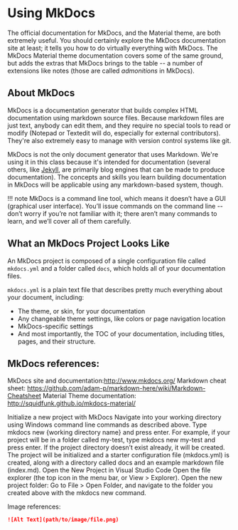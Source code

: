 
# Using MkDocs
The official documentation for MkDocs, and the Material theme, are both extremely useful. You should certainly explore the MkDocs documentation site at least; it tells you how to do virtually everything with MkDocs.
The MkDocs Material theme documentation covers some of the same ground, but adds the extras that MkDocs brings to the table -- a number of extensions like notes (those are called *admonitions* in MkDocs).

## About MkDocs

MkDocs is a documentation generator that builds complex HTML documentation using markdown source files. Because markdown files are just text, anybody can edit them, and they require no special tools to read or modify (Notepad or Textedit will do, especially for external contributors). They're also extremely easy to manage with version control systems like git.

MkDocs is not the only document generator that uses Markdown. We're using it in this class because it's intended for documentation (several others, like [Jekyll](https://jekyllrb.com/), are primarily blog engines that can be made to produce documentation). The concepts and skills you learn building documentation in MkDocs will be applicable using any markdown-based system, though.

!!! note
    MkDocs is a command line tool, which means it doesn’t have a GUI (graphical user interface). You’ll issue commands on the command line -- don’t worry if you’re not familiar with it; there aren’t many commands to learn, and we’ll cover all of them carefully.

## What an MkDocs Project Looks Like

An MkDocs project is composed of a single configuration file called `mkdocs.yml` and a folder called `docs`, which holds all of your documentation files. 

`mkdocs.yml` is a plain text file that describes pretty much everything about your document, including:

* The theme, or skin, for your documentation
* Any changeable theme settings, like colors or page navigation location
* MkDocs-specific settings
* And most importantly, the TOC of your documentation, including titles, pages, and their structure.




## MkDocs references:
MkDocs site and documentation:http://www.mkdocs.org/
Markdown cheat sheet: https://github.com/adam-p/markdown-here/wiki/Markdown-Cheatsheet
Material Theme documentation:  http://squidfunk.github.io/mkdocs-material/

Initialize a new project with MkDocs
Navigate into your working directory using Windows command line commands as described above.
Type mkdocs new {working directory name} and press enter. For example, if your project will be in a folder called my-test, type mkdocs new my-test and press enter.
If the project directory doesn’t exist already, it will be created.
The project will be initialized and a starter configuration file (mkdocs.yml) is created, along with a directory called docs and an example markdown file (index.md).
Open the New Project in Visual Studio Code
Open the file explorer (the top icon in the menu bar, or View > Explorer).
Open the new project folder: Go to File > Open Folder, and navigate to the folder you created above with the mkdocs new command.




 
 
 

Image references:

```md
![Alt Text](path/to/image/file.png)
```
